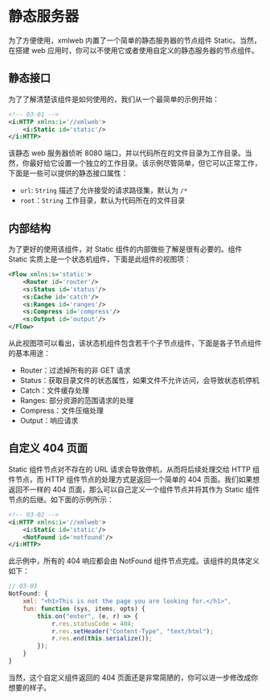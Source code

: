 # 静态服务器

为了方便使用，xmlweb 内置了一个简单的静态服务器的节点组件 Static。当然，在搭建 web 应用时，你可以不使用它或者使用自定义的静态服务器的节点组件。

## 静态接口

为了了解清楚该组件是如何使用的，我们从一个最简单的示例开始：

```xml
<!-- 03-01 -->
<i:HTTP xmlns:i='//xmlweb'>
    <i:Static id='static'/>
</i:HTTP>
```

该静态 web 服务器侦听 8080 端口，并以代码所在的文件目录为工作目录。当然，你最好给它设置一个独立的工作目录。该示例尽管简单，但它可以正常工作，下面是一些可以提供的静态接口属性：

- `url`: `String` 描述了允许接受的请求路径集，默认为 `/*`
- `root`：`String` 工作目录，默认为代码所在的文件目录

## 内部结构

为了更好的使用该组件，对 Static 组件的内部做些了解是很有必要的。组件 Static 实质上是一个状态机组件，下面是此组件的视图项：

```xml
<Flow xmlns:s='static'>
    <Router id='router'/>
    <s:Status id='status'/>
    <s:Cache id='catch'/>
    <s:Ranges id='ranges'/>
    <s:Compress id='compress'/>
    <s:Output id='output'/>
</Flow>
```

从此视图项可以看出，该状态机组件包含若干个子节点组件，下面是各子节点组件的基本用途：

- Router：过滤掉所有的非 GET 请求
- Status：获取目录文件的状态属性，如果文件不允许访问，会导致状态机停机
- Catch：文件缓存处理
- Ranges: 部分资源的范围请求的处理
- Compress：文件压缩处理
- Output：响应请求

## 自定义 404 页面

Static 组件节点对不存在的 URL 请求会导致停机，从而将后续处理交给 HTTP 组件节点，而 HTTP 组件节点的处理方式是返回一个简单的 404 页面。我们如果想返回不一样的 404 页面，那么可以自己定义一个组件节点并将其作为 Static 组件节点的后继。如下面的示例所示：

```xml
<!-- 03-02 -->
<i:HTTP xmlns:i='//xmlweb'>
    <i:Static id='static'/>
    <NotFound id='notfound'/>
</i:HTTP>
```

此示例中，所有的 404 响应都会由 NotFound 组件节点完成。该组件的具体定义如下：

```js
// 03-03
NotFound: {
    xml: "<h1>This is not the page you are looking for.</h1>",
    fun: function (sys, items, opts) {
        this.on("enter", (e, r) => {
            r.res.statusCode = 404;
            r.res.setHeader("Content-Type", "text/html");
            r.res.end(this.serialize());
        });
    }
}
```

当然，这个自定义组件返回的 404 页面还是非常简陋的，你可以进一步修改成你想要的样子。